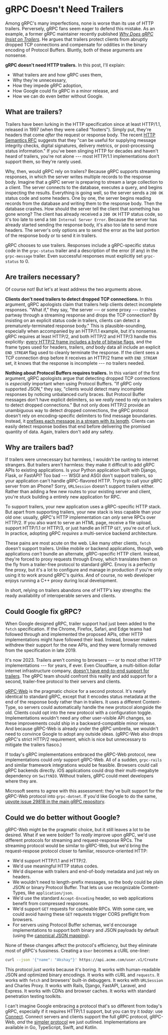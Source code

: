 # gRPC Doesn't Need Trailers

Among gRPC's many imperfections, none is worse than its use of HTTP trailers.
Perversely, gRPC fans seem eager to defend this mistake. As an example, a
former gRPC maintainer recently published <em>[Why Does gRPC Insist on
Trailers][nonsense]</em>. He argues that trailers protect clients from abruptly
dropped TCP connections and compensate for oddities in the binary encoding of
Protocol Buffers. Bluntly, both of these arguments are nonsense.

**gRPC doesn't need HTTP trailers.** In this post, I'll explain:

- What trailers are and how gRPC uses them,
- Why they're unnecessary,
- How they impede gRPC adoption,
- How Google could fix gRPC in a minor release, and
- How we can do even better without Google.

## What are trailers?

Trailers have been lurking in the HTTP specification since at least HTTP/1.1,
released in 1997 (when they were called "footers"). Simply put, they're headers
that come _after_ the request or response body. The recent [HTTP Semantics
RFC](https://www.rfc-editor.org/rfc/rfc9110.html#section-6.5) suggests that
they "can be useful for supplying message integrity checks, digital signatures,
delivery metrics, or post-processing status information." If you've been
slinging HTTP for decades and haven't heard of trailers, you're not alone ---
most HTTP/1.1 implementations don't support them, so they're rarely used.

Why, then, would gRPC rely on trailers? Because gRPC supports streaming
responses, in which the server writes multiple records to the response body.
Imagine that a gRPC server is preparing to stream a large collection to a
client. The server connects to the database, executes a query, and begins
inspecting the results. Everything is going well, so the server sends a `200
OK` status code and some headers. One by one, the server begins reading records
from the database and writing them to the response body. Then the database
crashes. How should the server tell the client that something has gone wrong?
The client has already received a `200 OK` HTTP status code, so it's too late
to send a `500 Internal Server Error`. Because the server has already started
sending the response body, it's also too late to send more headers. The
server's only options are to send the error as the last portion of the response
body or to send it in trailers.

gRPC chooses to use trailers. Responses include a gRPC-specific status code in
the `grpc-status` trailer and a description of the error (if any) in the
`grpc-message` trailer. Even successful responses must explicitly set
`grpc-status` to 0.

## Are trailers necessary?

Of course not! But let's at least address the two arguments above.

**Clients don't need trailers to detect dropped TCP connections.** In this
argument, gRPC apologists claim that trailers help clients detect incomplete
responses. "What if," they say, "the server --- or some proxy --- crashes
partway through a streaming response and drops the TCP connection? By insisting
on an explicit status code in trailers, clients can detect a
prematurely-terminated response body." This is plausible-sounding, especially
when accompanied by an HTTP/1.1 example, but it's nonsense. gRPC requires at
least HTTP/2, and both HTTP/2 and HTTP/3 handle this explicitly: [every HTTP/2
frame includes a byte of bitwise
flags](https://www.rfc-editor.org/rfc/rfc9113#section-4.1), and the frame types
used for headers, trailers, _and_ body data all include an explicit `END_STREAM`
flag used to cleanly terminate the response. If the client sees a TCP connection
drop before it receives an HTTP/2 frame with `END_STREAM` set, it knows that the
response is incomplete --- no trailers needed.

**Nothing about Protocol Buffers requires trailers.** In this variant of the
first argument, gRPC apologists argue that detecting dropped TCP connections is
_especially_ important when using Protocol Buffers. "If gRPC only supported
JSON," they say, "clients would detect many incomplete responses by noticing
unbalanced curly braces. But Protocol Buffer messages don't have explicit
delimiters, so we _really_ need to rely on trailers to detect dropped
connections." But not only does HTTP/2 provide an unambiguous way to detect
dropped connections, the gRPC protocol doesn't rely on encoding-specific
delimiters to find message boundaries. Instead, it [prefixes each message in a
stream with its
length](https://github.com/grpc/grpc/blob/master/doc/PROTOCOL-HTTP2.md#:~:text=The%20repeated%20sequence%20of%20Length%2DPrefixed%2DMessage%20items%20is%20delivered%20in%20DATA%20frames).
Clients can easily detect response bodies that end before delivering the
promised quantity of data. Again, trailers don't add any safety.

## Why are trailers bad?

If trailers were unnecessary but harmless, I wouldn't be ranting to internet
strangers. But trailers aren't harmless: they make it difficult to add gRPC
APIs to existing applications. Is your Python application built with Django,
Flask, or FastAPI? Too bad --- WSGI and ASGI don't support trailers, so your
application can't handle gRPC-flavored HTTP. Trying to call your gRPC server
from an iPhone? Sorry, `URLSession` doesn't support trailers either. Rather
than adding a few new routes to your existing server and client, you're stuck
building a entirely new application for RPC.

To support trailers, your new application uses a gRPC-specific HTTP stack. But
apart from supporting trailers, your new stack is less capable than your old
one: usually, gRPC's HTTP implementation can _only_ serve RPCs over HTTP/2. If
you also want to serve an HTML page, receive a file upload, support HTTP/1.1 or
HTTP/3, or just handle an HTTP `GET`, you're out of luck. In practice, adopting
gRPC _requires_ a multi-service backend architecture.

These pains are most acute on the web. Like many other clients, `fetch` doesn't
support trailers. Unlike mobile or backend applications, though, web
applications _can't_ bundle an alternate, gRPC-specific HTTP client. Instead,
they're forced to proxy requests through Envoy, which translates them on the
fly from a trailer-free protocol to standard gRPC. Envoy is a perfectly fine
proxy, but it's a lot to configure and manage in production if you're only
using it to work around gRPC's quirks. And of course, no web developer enjoys
running a C++ proxy during local development.

In short, relying on trailers abandons one of HTTP's key strengths: the ready
availability of interoperable servers and clients.

## Could Google fix gRPC?

When Google designed gRPC, trailer support had just been added to the `fetch`
specification. If the Chrome, Firefox, Safari, and Edge teams had followed
through and implemented the proposed APIs, other HTTP implementations might
have followed their lead. Instead, browser makers withdrew their support for
the new APIs, and they were formally removed from the specification in late
2019.

It's now 2023. Trailers aren't coming to browsers --- or to most other HTTP
implementations --- for years, if ever. Even Cloudflare, a multi-billion dollar
internet infrastructure company, [doesn't have end-to-end support for
trailers](https://blog.cloudflare.com/road-to-grpc/). The gRPC team should
confront this reality and add support for a second, trailer-free protocol to
their servers and clients.

[gRPC-Web](https://github.com/grpc/grpc/blob/master/doc/PROTOCOL-WEB.md) is the
pragmatic choice for a second protocol. It's nearly identical to standard gRPC,
except that it encodes status metadata at the end of the response body rather
than in trailers. It uses a different Content-Type, so servers could
automatically handle the new protocol alongside the old. Clients could opt into
the new protocol with a configuration toggle. Implementations wouldn't need any
other user-visible API changes, so these improvements could ship in a
backward-compatible minor release. And because gRPC-Web is already under the
gRPC umbrella, we wouldn't need to convince Google to adopt any outside ideas.
(gRPC-Web also drops gRPC's strict HTTP/2 requirement, which is nice but
unnecessary to mitigate the trailers fiasco.)

If today's gRPC implementations embraced the gRPC-Web protocol, new
implementations could _only_ support gRPC-Web. All of a sudden, `grpc-rails`
and similar framework integrations would be feasible. Browsers could call gRPC
backends directly. iOS applications could drop their multi-megabyte dependency
on `SwiftNIO`. Without trailers, gRPC could meet developers where they are.

Microsoft seems to agree with this assessment: they've built support for the
gRPC-Web protocol into `grpc-dotnet`. If you'd like Google to do the same,
[upvote issue 29818 in the main gRPC
repository](https://github.com/grpc/grpc/issues/29818).

## Could we do better without Google?

gRPC-Web might be the pragmatic choice, but it still leaves a lot to be
desired. What if we were bolder? To _really_ improve upon gRPC, we'd use
different protocols for streaming and request-response RPCs. The streaming
protocol would be similar to gRPC-Web, but we'd bring the request-respose
protocol closer to familiar, resource-oriented HTTP:

* We'd support HTTP/1.1 and HTTP/2.
* We'd use meaningful HTTP status codes.
* We'd dispense with trailers and end-of-body metadata and just rely on
  headers.
* We wouldn't need to length-prefix messages, so the body could be plain JSON
  or binary Protocol Buffer. That lets us use recognizable Content-Types,
  like `application/json`.
* We'd use the standard `Accept-Encoding` header, so web applications benefit
  from compressed responses.
* We'd support `GET` requests for cacheable RPCs. With some care, we could
  avoid having these `GET` requests trigger CORS preflight from browsers.
* For servers using Protocol Buffer schemas, we'd encourage implementations to
  support both binary and JSON payloads by default (using the [canonical JSON
  mapping](https://protobuf.dev/programming-guides/proto3/#json)).

None of these changes affect the protocol's efficiency, but they eliminate most
of gRPC's fussiness. Creating a `User` becomes a cURL one-liner:

```bash
curl --json '{"name": "Akshay"}' https://api.acme.com/user.v1/Create
```

This protocol _just works_ because it's boring. It works with human-readable
JSON and optimized binary encodings. It works with cURL and `requests`. It
works with `fetch` and browsers' built-in debuggers. It works with `URLSession`
and Charles Proxy. It works with Rails, Django, FastAPI, Laravel, and Express.
It works with CDNs and browser caches. It works with standard penetration
testing toolkits.

I can't imagine Google embracing a protocol that's so different from today's
gRPC, especially if it requires HTTP/1.1 support, but you can try it _today_:
use [Connect](https://connect.build). Connect servers and clients support the
full gRPC protocol, gRPC-Web, _and_ the [simpler protocol][connect-protocol] we
just outlined. Implementations are available in Go, TypeScript, Swift, and
Kotlin.

[nonsense]: https://carlmastrangelo.com/blog/why-does-grpc-insist-on-trailers
[connect-protocol]: https://connect.build/docs/protocol/
